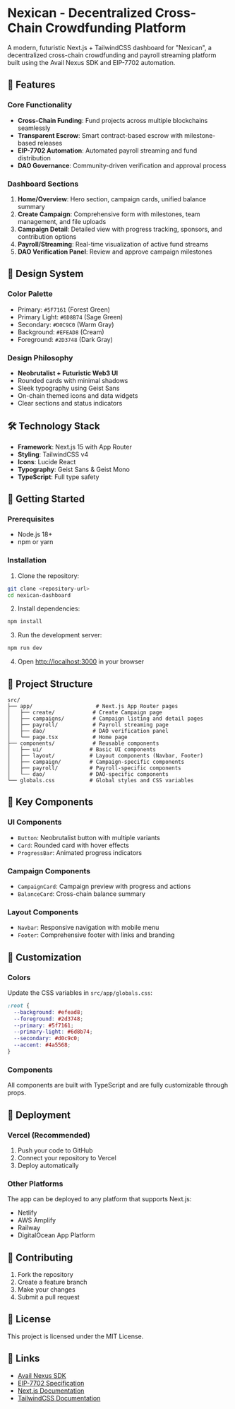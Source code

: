 # Nexican - Decentralized Cross-Chain Crowdfunding Platform

A modern, futuristic Next.js + TailwindCSS dashboard for "Nexican", a decentralized cross-chain crowdfunding and payroll streaming platform built using the Avail Nexus SDK and EIP-7702 automation.

## 🚀 Features

### Core Functionality

- **Cross-Chain Funding**: Fund projects across multiple blockchains seamlessly
- **Transparent Escrow**: Smart contract-based escrow with milestone-based releases
- **EIP-7702 Automation**: Automated payroll streaming and fund distribution
- **DAO Governance**: Community-driven verification and approval process

### Dashboard Sections

1. **Home/Overview**: Hero section, campaign cards, unified balance summary
2. **Create Campaign**: Comprehensive form with milestones, team management, and file uploads
3. **Campaign Detail**: Detailed view with progress tracking, sponsors, and contribution options
4. **Payroll/Streaming**: Real-time visualization of active fund streams
5. **DAO Verification Panel**: Review and approve campaign milestones

## 🎨 Design System

### Color Palette

- Primary: `#5F7161` (Forest Green)
- Primary Light: `#6D8B74` (Sage Green)
- Secondary: `#D0C9C0` (Warm Gray)
- Background: `#EFEAD8` (Cream)
- Foreground: `#2D3748` (Dark Gray)

### Design Philosophy

- **Neobrutalist + Futuristic Web3 UI**
- Rounded cards with minimal shadows
- Sleek typography using Geist Sans
- On-chain themed icons and data widgets
- Clear sections and status indicators

## 🛠 Technology Stack

- **Framework**: Next.js 15 with App Router
- **Styling**: TailwindCSS v4
- **Icons**: Lucide React
- **Typography**: Geist Sans & Geist Mono
- **TypeScript**: Full type safety

## 🚀 Getting Started

### Prerequisites

- Node.js 18+
- npm or yarn

### Installation

1. Clone the repository:

```bash
git clone <repository-url>
cd nexican-dashboard
```

2. Install dependencies:

```bash
npm install
```

3. Run the development server:

```bash
npm run dev
```

4. Open [http://localhost:3000](http://localhost:3000) in your browser

## 📁 Project Structure

```
src/
├── app/                    # Next.js App Router pages
│   ├── create/            # Create Campaign page
│   ├── campaigns/         # Campaign listing and detail pages
│   ├── payroll/           # Payroll streaming page
│   ├── dao/               # DAO verification panel
│   └── page.tsx           # Home page
├── components/            # Reusable components
│   ├── ui/               # Basic UI components
│   ├── layout/           # Layout components (Navbar, Footer)
│   ├── campaign/         # Campaign-specific components
│   ├── payroll/          # Payroll-specific components
│   └── dao/              # DAO-specific components
└── globals.css           # Global styles and CSS variables
```

## 🎯 Key Components

### UI Components

- `Button`: Neobrutalist button with multiple variants
- `Card`: Rounded card with hover effects
- `ProgressBar`: Animated progress indicators

### Campaign Components

- `CampaignCard`: Campaign preview with progress and actions
- `BalanceCard`: Cross-chain balance summary

### Layout Components

- `Navbar`: Responsive navigation with mobile menu
- `Footer`: Comprehensive footer with links and branding

## 🔧 Customization

### Colors

Update the CSS variables in `src/app/globals.css`:

```css
:root {
  --background: #efead8;
  --foreground: #2d3748;
  --primary: #5f7161;
  --primary-light: #6d8b74;
  --secondary: #d0c9c0;
  --accent: #4a5568;
}
```

### Components

All components are built with TypeScript and are fully customizable through props.

## 🚀 Deployment

### Vercel (Recommended)

1. Push your code to GitHub
2. Connect your repository to Vercel
3. Deploy automatically

### Other Platforms

The app can be deployed to any platform that supports Next.js:

- Netlify
- AWS Amplify
- Railway
- DigitalOcean App Platform

## 🤝 Contributing

1. Fork the repository
2. Create a feature branch
3. Make your changes
4. Submit a pull request

## 📄 License

This project is licensed under the MIT License.

## 🔗 Links

- [Avail Nexus SDK](https://availproject.org)
- [EIP-7702 Specification](https://eips.ethereum.org/EIPS/eip-7702)
- [Next.js Documentation](https://nextjs.org/docs)
- [TailwindCSS Documentation](https://tailwindcss.com/docs)
